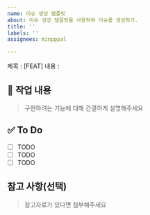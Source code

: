 ```yaml
---
name: 이슈 생성 템플릿
about: 이슈 생성 템플릿을 사용하여 이슈를 생성하기.
title: ''
labels: ''
assignees: minpppal

---
```


제목 : [FEAT]
내용 :
## 📌 작업 내용

> 구현하려는 기능에 대해 간결하게 설명해주세요

## ✅ To Do
- [ ] TODO
- [ ] TODO
- [ ] TODO

## 참고 사항(선택)

> 참고자료가 있다면 첨부해주세요
